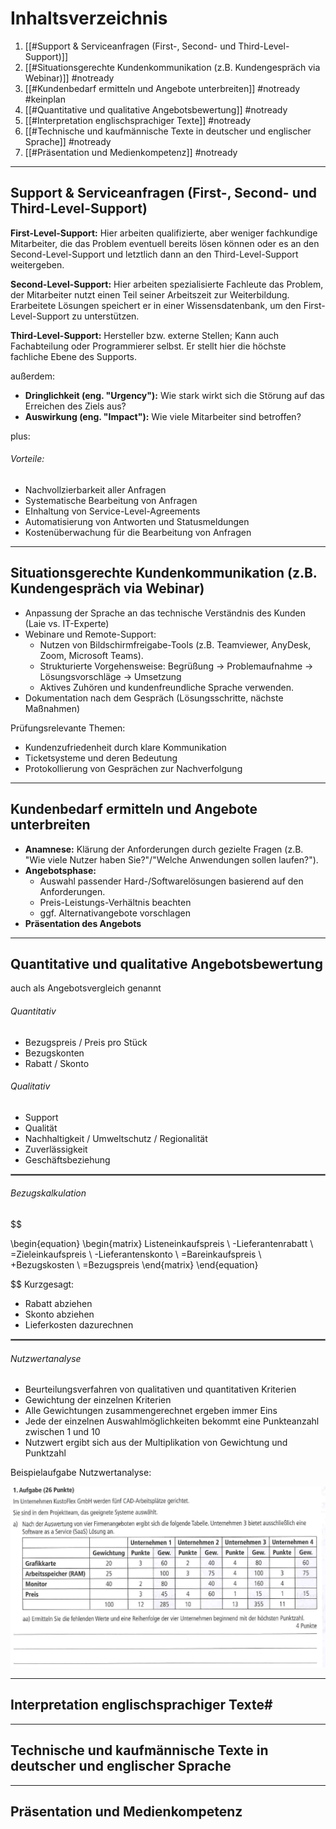 # Inhaltsverzeichnis

1. [[#Support & Serviceanfragen (First-, Second- und Third-Level-Support)]] 
2. [[#Situationsgerechte Kundenkommunikation (z.B. Kundengespräch via Webinar)]] #notready
3. [[#Kundenbedarf ermitteln und Angebote unterbreiten]] #notready #keinplan
4. [[#Quantitative und qualitative Angebotsbewertung]] #notready 
5. [[#Interpretation englischsprachiger Texte]] #notready 
6. [[#Technische und kaufmännische Texte in deutscher und englischer Sprache]] #notready 
7. [[#Präsentation und Medienkompetenz]] #notready

---

## Support & Serviceanfragen (First-, Second- und Third-Level-Support)

**First-Level-Support:** Hier arbeiten qualifizierte, aber weniger fachkundige Mitarbeiter, die das Problem eventuell bereits lösen können oder es an den Second-Level-Support und letztlich dann an den Third-Level-Support weitergeben.

**Second-Level-Support:** Hier arbeiten spezialisierte Fachleute das Problem, der Mitarbeiter nutzt einen Teil seiner Arbeitszeit zur Weiterbildung. Erarbeitete Lösungen speichert er in einer Wissensdatenbank, um den First-Level-Support zu unterstützen.

**Third-Level-Support:** Hersteller bzw. externe Stellen; Kann auch Fachabteilung oder Programmierer selbst. Er stellt hier die höchste fachliche Ebene des Supports.

außerdem:

- **Dringlichkeit (eng. "Urgency"):** Wie stark wirkt sich die Störung auf das Erreichen des Ziels aus?
- **Auswirkung (eng. "Impact"):** Wie viele Mitarbeiter sind betroffen?

plus:

###### Vorteile:
- Nachvollzierbarkeit aller Anfragen
- Systematische Bearbeitung von Anfragen
- EInhaltung von Service-Level-Agreements
- Automatisierung von Antworten und Statusmeldungen
- Kostenüberwachung für die Bearbeitung von Anfragen



---

## Situationsgerechte Kundenkommunikation (z.B. Kundengespräch via Webinar)


- Anpassung der Sprache an das technische Verständnis des Kunden (Laie vs. IT-Experte)
- Webinare und Remote-Support:
	- Nutzen von Bildschirmfreigabe-Tools (z.B. Teamviewer, AnyDesk, Zoom, Microsoft Teams).
	- Strukturierte Vorgehensweise: Begrüßung -> Problemaufnahme -> Lösungsvorschläge -> Umsetzung
	- Aktives Zuhören und kundenfreundliche Sprache verwenden.
- Dokumentation nach dem Gespräch (Lösungsschritte, nächste Maßnahmen)

Prüfungsrelevante Themen:
- Kundenzufriedenheit durch klare Kommunikation
- Ticketsysteme und deren Bedeutung
- Protokollierung von Gesprächen zur Nachverfolgung





---

## Kundenbedarf ermitteln und Angebote unterbreiten

- **Anamnese:** Klärung der Anforderungen durch gezielte Fragen (z.B. "Wie viele Nutzer haben Sie?"/"Welche Anwendungen sollen laufen?").
- **Angebotsphase:**
	- Auswahl passender Hard-/Softwarelösungen basierend auf den Anforderungen.
	- Preis-Leistungs-Verhältnis beachten
	- ggf. Alternativangebote vorschlagen
- **Präsentation des Angebots**





----

## Quantitative und qualitative Angebotsbewertung

auch als Angebotsvergleich genannt

###### Quantitativ
- Bezugspreis / Preis pro Stück
- Bezugskonten
- Rabatt / Skonto

###### Qualitativ
- Support
- Qualität
- Nachhaltigkeit / Umweltschutz / Regionalität
- Zuverlässigkeit
- Geschäftsbeziehung


<hr style="border: 1px solid gray">

###### Bezugskalkulation
$$

\begin{equation}
\begin{matrix}
    Listeneinkaufspreis \\ 
    -Lieferantenrabatt \\ 
    =Zieleinkaufspreis \\
    -Lieferantenskonto \\
    =Bareinkaufspreis \\
    +Bezugskosten \\
    =Bezugspreis
\end{matrix}
\end{equation}

$$
Kurzgesagt:
- Rabatt abziehen
- Skonto abziehen
- Lieferkosten dazurechnen


<hr style="border: 1px solid gray">

###### Nutzwertanalyse
- Beurteilungsverfahren von qualitativen und quantitativen Kriterien
- Gewichtung der einzelnen Kriterien
- Alle Gewichtungen zusammengerechnet ergeben immer Eins
- Jede der einzelnen Auswahlmöglichkeiten bekommt eine Punkteanzahl zwischen 1 und 10
- Nutzwert ergibt sich aus der Multiplikation von Gewichtung und Punktzahl

Beispielaufgabe Nutzwertanalyse:

![Aufgabe1](media/aufgabe1.png)







---

## Interpretation englischsprachiger Texte#







---

## Technische und kaufmännische Texte in deutscher und englischer Sprache







---

## Präsentation und Medienkompetenz